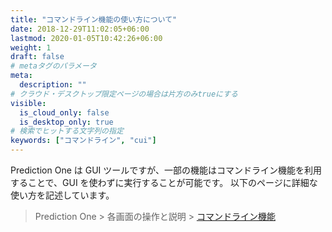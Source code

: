 ```yaml
---
title: "コマンドライン機能の使い方について"
date: 2018-12-29T11:02:05+06:00
lastmod: 2020-01-05T10:42:26+06:00
weight: 1
draft: false
# metaタグのパラメータ
meta:
  description: ""
# クラウド・デスクトップ限定ページの場合は片方のみtrueにする
visible:
  is_cloud_only: false
  is_desktop_only: true
# 検索でヒットする文字列の指定
keywords: ["コマンドライン", "cui"]
---
```


Prediction One は GUI ツールですが、一部の機能はコマンドライン機能を利用することで、GUI を使わずに実行することが可能です。
以下のページに詳細な使い方を記述しています。

> Prediction One > 各画面の操作と説明 > <a href="../../../operating_instruction/commandline/index.html">コマンドライン機能</a>
